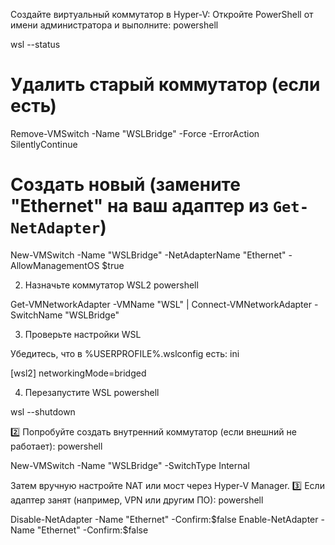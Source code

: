 Создайте виртуальный коммутатор в Hyper-V:
Откройте PowerShell от имени администратора и выполните:
powershell

wsl --status

# Удалить старый коммутатор (если есть)
Remove-VMSwitch -Name "WSLBridge" -Force -ErrorAction SilentlyContinue

# Создать новый (замените "Ethernet" на ваш адаптер из `Get-NetAdapter`)
New-VMSwitch -Name "WSLBridge" -NetAdapterName "Ethernet" -AllowManagementOS $true

2. Назначьте коммутатор WSL2
   powershell

Get-VMNetworkAdapter -VMName "WSL" | Connect-VMNetworkAdapter -SwitchName "WSLBridge"

3. Проверьте настройки WSL

Убедитесь, что в %USERPROFILE%\.wslconfig есть:
ini

[wsl2]
networkingMode=bridged

4. Перезапустите WSL
   powershell

wsl --shutdown




2️⃣ Попробуйте создать внутренний коммутатор (если внешний не работает):
powershell

New-VMSwitch -Name "WSLBridge" -SwitchType Internal

Затем вручную настройте NAT или мост через Hyper-V Manager.
3️⃣ Если адаптер занят (например, VPN или другим ПО):
powershell

Disable-NetAdapter -Name "Ethernet" -Confirm:$false
Enable-NetAdapter -Name "Ethernet" -Confirm:$false